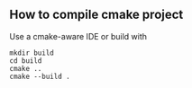 ## How to compile cmake project

Use a cmake-aware IDE or build with
```
mkdir build
cd build
cmake ..
cmake --build .
```
